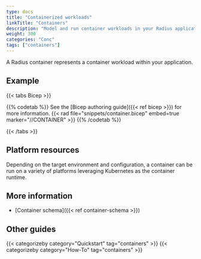 ```yaml
---
type: docs
title: "Containerized workloads"
linkTitle: "Containers"
description: "Model and run container workloads in your Radius application"
weight: 300
categories: "Conc"
tags: ["containers"]
---
```


A Radius container represents a container workload within your application.

## Example

{{< tabs Bicep >}}

{{% codetab %}}
See the [Bicep authoring guide]({{< ref bicep >}}) for more information.
{{< rad file="snippets/container.bicep" embed=true marker="//CONTAINER" >}}
{{% /codetab %}}

{{< /tabs >}}

## Platform resources

Depending on the target environment and configuration, a container can be run on a variety of platforms leveraging Kubernetes as the container runtime. 

## More information

- [Container schema]({{< ref container-schema >}})

## Other guides

{{< categorizeby category="Quickstart" tag="containers" >}}
{{< categorizeby category="How-To" tag="containers" >}}
